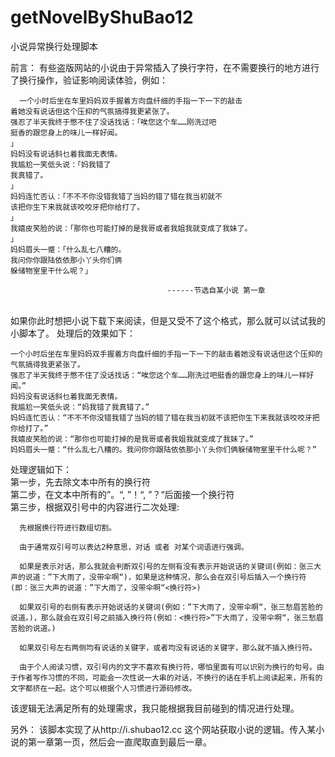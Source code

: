 # getNovelByShuBao12

小说异常换行处理脚本  

前言：
  有些盗版网站的小说由于异常插入了换行字符，在不需要换行的地方进行了换行操作，验证影响阅读体验，例如：
  
      一个小时后坐在车里妈妈双手握着方向盘纤细的手指一下一下的敲击
    着她没有说话但这个压抑的气氛搞得我更紧张了。
    强忍了半天我终于憋不住了没话找话：「唉您这个车……刚洗过吧
    挺香的跟您身上的味儿一样好闻。
    」
    妈妈没有说话斜乜着我面无表情。
    我尴尬一笑低头说：「妈我错了
    我真错了。
    」
    妈妈连忙否认：「不不不你没错我错了当妈的错了错在我当初就不
    该把你生下来我就该咬咬牙把你给打了。
    」
    我嬉皮笑脸的说：「那你也可能打掉的是我哥或者我姐我就变成了我妹了。
    」
    妈妈眉头一蹙：「什么乱七八糟的。
    我问你你跟陆依依那小丫头你们俩
    躲储物室里干什么呢？」

                                       ------节选自某小说 第一章
 <br>
 如果你此时想把小说下载下来阅读，但是又受不了这个格式，那么就可以试试我的小脚本了。
 处理后的效果如下：

    一个小时后坐在车里妈妈双手握着方向盘纤细的手指一下一下的敲击着她没有说话但这个压抑的气氛搞得我更紧张了。
    强忍了半天我终于憋不住了没话找话：“唉您这个车……刚洗过吧挺香的跟您身上的味儿一样好闻。”
    妈妈没有说话斜乜着我面无表情。
    我尴尬一笑低头说：“妈我错了我真错了。”
    妈妈连忙否认：“不不不你没错我错了当妈的错了错在我当初就不该把你生下来我就该咬咬牙把你给打了。”
    我嬉皮笑脸的说：“那你也可能打掉的是我哥或者我姐我就变成了我妹了。”
    妈妈眉头一蹙：“什么乱七八糟的。我问你你跟陆依依那小丫头你们俩躲储物室里干什么呢？”
 
 处理逻辑如下： <br>
 第一步，先去除文本中所有的换行符 <br>
 第二步，在文本中所有的”。“, ”！“, ”？“后面接一个换行符 <br>
 第三步，根据双引号中的内容进行二次处理:<br>
 
      先根据换行符进行数组切割。
      
      由于通常双引号可以表达2种意思，对话 或者 对某个词语进行强调。
      
      如果是表示对话，那么我就会判断双引号的左侧有没有表示开始说话的关键词(例如：张三大声的说道：”下大雨了，没带伞啊“)，如果是这种情况，那么会在双引号后插入一个换行符(即：张三大声的说道：”下大雨了，没带伞啊“<换行符>) 
      
      如果双引号的右侧有表示开始说话的关键词(例如：”下大雨了，没带伞啊“，张三愁眉苦脸的说道。)，那么就会在双引号之前插入换行符(例如：<换行符>”下大雨了，没带伞啊“，张三愁眉苦脸的说道。)
      
      如果双引号左右两侧均有说话的关键字，或者均没有说话的关键字，那么就不插入换行符。
      
      由于个人阅读习惯，双引号内的文字不喜欢有换行符，哪怕里面有可以识别为换行的句号。由于作者写作习惯的不同，可能会一次性说一大串的对话，不换行的话在手机上阅读起来，所有的文字都挤在一起。这个可以根据个人习惯进行源码修改。 

该逻辑无法满足所有的处理需求，我只能根据我目前碰到的情况进行处理。

另外：
该脚本实现了从http://i.shubao12.cc 这个网站获取小说的逻辑。传入某小说的第一章第一页，然后会一直爬取直到最后一章。
